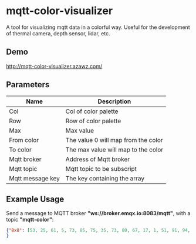 
# mqtt-color-visualizer

A tool for visualizing mqtt data in a colorful way. Useful for the development of thermal camera, depth sensor, lidar, etc.

## Demo

http://mqtt-color-visualizer.azawz.com/

## Parameters

| Name  | Description           |
| ----  | ----                  |
| Col   | Col of color palette  |
| Row   | Row of color palette  |
| Max   | Max value             |
| From color | The value 0 will map from the color |
| To color | The max value will map to the color |
| Mqtt broker | Address of Mqtt broker |
| Mqtt topic | Mqtt topic to be subscript |
| Mqtt message key | The key containing the array  |

## Example Usage

Send a message to MQTT broker **"ws://broker.emqx.io:8083/mqtt"**, with a topic **"mqtt-color"**:

```json
{"8x8": [53, 25, 61, 5, 73, 85, 75, 35, 73, 80, 67, 17, 1, 51, 91, 94, 59, 22, 19, 64, 36, 68, 9, 30, 56, 65, 12, 8, 57, 42, 62, 11, 28, 63, 56, 38, 21, 39, 83, 50, 65, 32, 40, 31, 38, 6, 57, 80, 56, 0, 36, 31, 90, 17, 7, 77, 23, 77, 77, 65, 11, 12, 13, 14]
}
```